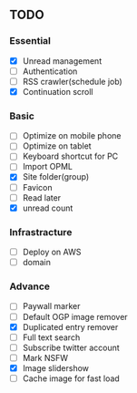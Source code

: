 ## TODO
### Essential
- [x] Unread management
- [ ] Authentication
- [ ] RSS crawler(schedule job)
- [x] Continuation scroll

### Basic
- [ ] Optimize on mobile phone
- [ ] Optimize on tablet
- [ ] Keyboard shortcut for PC
- [ ] Import OPML
- [x] Site folder(group)
- [ ] Favicon 
- [ ] Read later
- [x] unread count

### Infrastracture
- [ ] Deploy on AWS
- [ ] domain

### Advance
- [ ] Paywall marker
- [ ] Default OGP image remover
- [x] Duplicated entry remover
- [ ] Full text search
- [ ] Subscribe twitter account
- [ ] Mark NSFW 
- [x] Image slidershow
- [ ] Cache image for fast load
